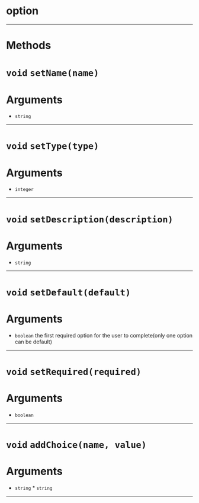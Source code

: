 # option


---
# Methods
# `void` `setName(name)`
# Arguments
* `string` 
---
# `void` `setType(type)`
# Arguments
* `integer` 
---
# `void` `setDescription(description)`
# Arguments
* `string` 
---
# `void` `setDefault(default)`
# Arguments
* `boolean` the first required option for the user to complete(only one option can be default)  

---
# `void` `setRequired(required)`
# Arguments
* `boolean` 
---
# `void` `addChoice(name, value)`
# Arguments
* `string` * `string` 
---
